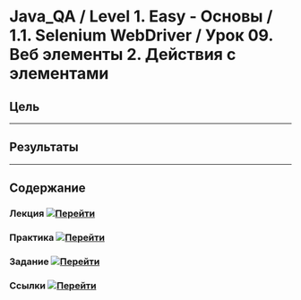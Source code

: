 # Java_QA / Level 1. Easy - Основы / 1.1. Selenium WebDriver / Урок 09. Веб элементы 2. Действия с элементами

## Цель



***

## Результаты



***

## Содержание

### Лекция [![Перейти](https://img.shields.io/badge/-%D0%9F%D0%B5%D1%80%D0%B5%D0%B9%D1%82%D0%B8-blue)](1.%20Лекция.md)

[](1.%20Лекция.md#)

### Практика [![Перейти](https://img.shields.io/badge/-%D0%9F%D0%B5%D1%80%D0%B5%D0%B9%D1%82%D0%B8-blue)](2.%20Практика.md)

[](2.%20Практика.md#)

### Задание [![Перейти](https://img.shields.io/badge/-%D0%9F%D0%B5%D1%80%D0%B5%D0%B9%D1%82%D0%B8-blue)](3.%20Задание.md)

### Ссылки [![Перейти](https://img.shields.io/badge/-%D0%9F%D0%B5%D1%80%D0%B5%D0%B9%D1%82%D0%B8-blue)](4.%20Ссылки.md)